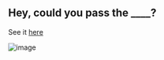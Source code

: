 ## Hey, could you pass the ____?

See it [here](https://hcypt.artomweb.com)

![image](https://github.com/user-attachments/assets/8585718d-3730-4320-99c4-bef2a0fac34e)

